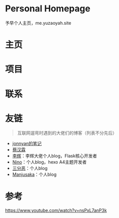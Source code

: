 # Personal Homepage
予早个人主页，me.yuzaoyah.site

# 主页

# 项目

# 联系

# 友链
> 互联网遛弯时遇到的大佬们的博客（列表不分先后）

- [jonnyan的笔记](https://www.mrdoc.fun)
- [蔡汉霖](https://caihanlin.com)
- [李辉](https://greyli.com/)：李辉大佬个人blog，Flask核心开发者
- [Nino](https://ninojay.top)：个人blog，hexo A4主题开发者
- [三分恶](https://juejin.cn/user/254742429974295/posts)：个人blog
- [Manjusaka](https://www.manjusaka.blog)：个人blog

# 参考
https://www.youtube.com/watch?v=nsPxL7anP3k